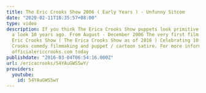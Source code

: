 ```yaml
---
title: The Eric Crooks Show 2006 ( Early Years ) - Unfunny Sitcom
date: "2020-02-11T18:35:57+08:00"
type: video
description: If you think The Erica Crooks Show puppets look primitive , just take
  a look 10 years ago. From August - December 2006 The very first film year of The
  Eric Crooks Show ( The Erica Crooks Show as of 2016 ) Celebrating 10 Years of Erica
  Crooks comedy filmmaking and puppet / cartoon satire. For more information visit
  officialericcrooks.com today
publishdate: "2016-03-04T06:54:16.000Z"
url: /ericacrooks/54YAuGWS5wY/
providers:
  youtube:
    id: 54YAuGWS5wY
---
```

